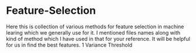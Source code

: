 # Feature-Selection
Here this is collection of various methods for feature selection in machine learing which we generally use for it.
I mentioned files names along with kind of method which I have used in that for your reference.
It will be helpful for us in find the best features.
1 Variance Threshold
